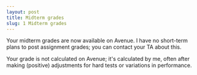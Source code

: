 ```yaml
---
layout: post
title: Midterm grades
slug: 1 Midterm grades
---
```


Your midterm grades are now available on Avenue. I have no short-term plans to post assignment grades; you can contact your TA about this.

Your grade is not calculated on Avenue; it's calculated by me, often after making (positive) adjustments for hard tests or variations in performance.
